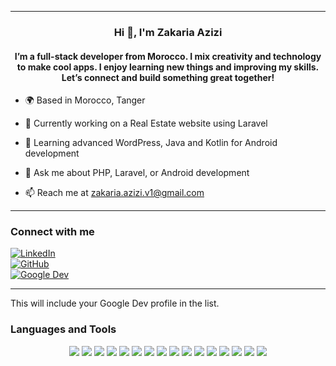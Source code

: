
---

<h3 align="center"> Hi 👋, I'm Zakaria Azizi  </h3>
<h4 align="center">
I’m a full-stack developer from Morocco. I mix creativity and technology to make cool apps. I enjoy learning new things and improving my skills. Let’s connect and build something great together!


</h4>

- 🌍 Based in Morocco, Tanger

- 🔭 Currently working on a Real Estate website using Laravel
 
- 🌱 Learning advanced WordPress, Java and Kotlin for Android development
  
- 💬 Ask me about PHP, Laravel, or Android development
  
- 📫 Reach me at [zakaria.azizi.v1@gmail.com](mailto:zakaria.azizi.v1@gmail.com)  

---


### Connect with me  
[![LinkedIn](https://img.shields.io/badge/LinkedIn-%230077B5.svg?style=for-the-badge&logo=linkedin&logoColor=white)](www.linkedin.com/in/zakaria-azizi-v1)  
[![GitHub](https://img.shields.io/badge/GitHub-%23121011.svg?style=for-the-badge&logo=github&logoColor=white)](https://github.com/DevZakariaAz)  
[![Google Dev](https://img.shields.io/badge/Google%20Dev-%234B8B3B.svg?style=for-the-badge&logo=google&logoColor=white)](https://g.dev/zakaria-azizi)

---

This will include your Google Dev profile in the list.

### Languages and Tools

<p align="center">
  <img src="https://img.shields.io/badge/-HTML5-E34F26?style=flat&logo=html5&logoColor=white" />
  <img src="https://img.shields.io/badge/-CSS3-1572B6?style=flat&logo=css3&logoColor=white" />
  <img src="https://img.shields.io/badge/-JavaScript-F7DF1E?style=flat&logo=javascript&logoColor=black" />
  <img src="https://img.shields.io/badge/-PHP-777BB4?style=flat&logo=php&logoColor=white" />
  <img src="https://img.shields.io/badge/-Laravel-FF2D20?style=flat&logo=laravel&logoColor=white" />
  <img src="https://img.shields.io/badge/-MySQL-4479A1?style=flat&logo=mysql&logoColor=white" />
  <img src="https://img.shields.io/badge/-Kotlin-0095D5?style=flat&logo=kotlin&logoColor=white" />
  <img src="https://img.shields.io/badge/-Android%20Studio-3DDC84?style=flat&logo=android-studio&logoColor=white" />
  <img src="https://img.shields.io/badge/-Git-F05032?style=flat&logo=git&logoColor=white" />
  <img src="https://img.shields.io/badge/-GitHub-181717?style=flat&logo=github&logoColor=white" />
  <img src="https://img.shields.io/badge/-Figma-F24E1E?style=flat&logo=figma&logoColor=white" />
  <img src="https://img.shields.io/badge/-Node.js-339933?style=flat&logo=node.js&logoColor=white" />
  <img src="https://img.shields.io/badge/-Postman-FF6C37?style=flat&logo=postman&logoColor=white" />
  <img src="https://img.shields.io/badge/-Bootstrap-7952B3?style=flat&logo=bootstrap&logoColor=white" />
  <img src="https://img.shields.io/badge/-Tailwind%20CSS-38B2AC?style=flat&logo=tailwind-css&logoColor=white" />
  <img src="https://img.shields.io/badge/-Sass-CC6699?style=flat&logo=sass&logoColor=white" />
</p>


